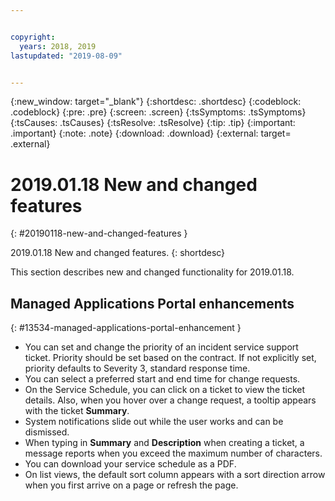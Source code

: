 ```yaml
---


copyright:
  years: 2018, 2019
lastupdated: "2019-08-09"


---
```


{:new_window: target="_blank"} 
{:shortdesc: .shortdesc} 
{:codeblock: .codeblock} 
{:pre: .pre} 
{:screen: .screen} 
{:tsSymptoms: .tsSymptoms} 
{:tsCauses: .tsCauses} 
{:tsResolve: .tsResolve} 
{:tip: .tip} 
{:important: .important} 
{:note: .note} 
{:download: .download} 
{:external: target= .external} 

# 2019.01.18 New and changed features
{: #20190118-new-and-changed-features } 

2019.01.18 New and changed features.
{: shortdesc} 

This section describes new and changed functionality for 2019.01.18.

## Managed Applications Portal enhancements
{: #13534-managed-applications-portal-enhancement } 

  - You can set and change the priority of an incident service support
    ticket. Priority should be set based on the contract. If not
    explicitly set, priority defaults to Severity 3, standard response
    time.
  - You can select a preferred start and end time for change requests.
  - On the Service Schedule, you can click on a ticket to view the
    ticket details. Also, when you hover over a change request, a
    tooltip appears with the ticket **Summary**.
  - System notifications slide out while the user works and can be
    dismissed.
  - When typing in **Summary** and **Description** when creating a
    ticket, a message reports when you exceed the maximum number of
    characters.
  - You can download your service schedule as a PDF.
  - On list views, the default sort column appears with a sort direction
    arrow when you first arrive on a page or refresh the page.
